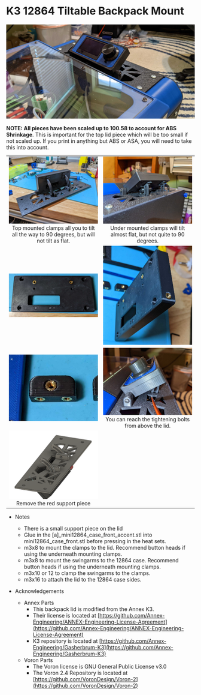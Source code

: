 
 K3 12864 Tiltable Backpack Mount
============
![Top View](Images/TopView.jpg)

**NOTE:  All pieces have been scaled up to 100.58 to account for ABS Shrinkage**.  This is important for the top lid piece which will be too small if not scaled up.  If you print in anything but ABS or ASA, you will need to take this into account.

<TABLE width=100%>
<TR>
<TD width=50% align=center><img src="Images/TopMountedClamp.jpg"><BR>Top mounted clamps all you to tilt all the way to 90 degrees, but will not tilt as flat.</TD>
<TD width=50% align=center><img src="Images/UnderMountedClamp.jpg"><BR>Under mounted clamps will tilt almost flat, but not quite to 90 degrees.</TD>
</TR>
<TR>
<TD width=50% align=center><img src="Images/case_rear.jpg"></TD>
<TD width=50% align=center><img src="Images/case_rear2.jpg"></TD>
</TR>
<TR>
<TD width=50% align=center><img src="Images/clamp.jpg"></TD>
<TD width=50% align=center><img src="Images/UnderMountedClamp_Adjustable.jpg"><BR>You can reach the tightening bolts from above the lid.</TD>
</TR>
<TR>
<TD width=50% align=center><img src="Images/RemoveSupport.png"><BR>Remove the red support piece</TD>
<TD></TD>
</TR>
</TABLE>

 - Notes
	 - There is a small support piece on the lid
	 - Glue in the [a]_mini12864_case_front_accent.stl into mini12864_case_front.stl before pressing in the heat sets.
	 - m3x8 to mount the clamps to the lid.  Recommend button heads if using the underneath mounting clamps.
	 - m3x8 to mount the swingarms to the 12864 case.  Recommend button heads if using the underneath mounting clamps.
	 - m3x10 or 12 to clamp the swingarms to the clamps.
	 - m3x16 to attach the lid to the 12864 case sides.  

 - Acknowledgements
	 - Annex Parts
		 - This backpack lid is modified from the Annex K3.   
		 - Their license is located at [https://github.com/Annex-Engineering/ANNEX-Engineering-License-Agreement](https://github.com/Annex-Engineering/ANNEX-Engineering-License-Agreement)
		 - K3 repository is located at [https://github.com/Annex-Engineering/Gasherbrum-K3](https://github.com/Annex-Engineering/Gasherbrum-K3)
	- Voron Parts
		- The Voron license is GNU General Public License v3.0
		- The Voron 2.4 Repository is located at [https://github.com/VoronDesign/Voron-2](https://github.com/VoronDesign/Voron-2)




